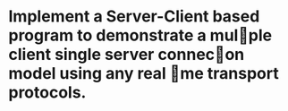 # Implement a Server-Client based program to demonstrate a mul􀆟ple client single server connec􀆟on model using any real 􀆟me transport protocols.
